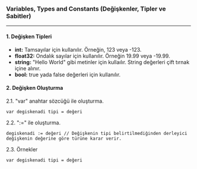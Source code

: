 ### Variables, Types and Constants (Değişkenler, Tipler ve Sabitler)
-------------------------------------
#### 1. Değişken Tipleri

- **int:** Tamsayılar için kullanılır. Örneğin, 123 veya -123.
- **float32:** Ondalık sayılar için kullanılır. Örneğin 19.99 veya -19.99.
- **string:** "Hello World" gibi metinler için kullaılır. String değerleri çift tırnak içine alınır.
- **bool:** true yada false değerleri için kullanılır.

#### 2. Değişken Oluşturma

2.1. "var" anahtar sözcüğü ile oluşturma.
```
var degiskenadi tipi = değeri
``` 
2.2. ":=" ile oluşturma.
```
degiskenadi := değeri // Değişkenin tipi belirtilmediğinden derleyici değişkenin değerine göre türüne karar verir.
``` 
2.3. Örnekler
```
var degiskenadi tipi = değeri
``` 
